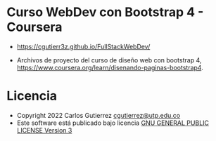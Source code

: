 # Curso WebDev con Bootstrap 4 - Coursera
- https://cgutierr3z.github.io/FullStackWebDev/

- Archivos de proyecto del curso de diseño web con bootstrap 4, https://www.coursera.org/learn/disenando-paginas-bootstrap4.

# Licencia
- Copyright 2022 Carlos Gutierrez cgutierrez@utp.edu.co
- Este software está publicado bajo licencia [GNU GENERAL PUBLIC LICENSE Version 3](LICENSE)
